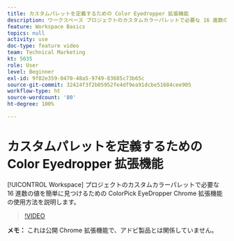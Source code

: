 ```yaml
---
title: カスタムパレットを定義するための Color Eyedropper 拡張機能
description: ワークスペース プロジェクトのカスタムカラーパレットで必要な 16 進数の値を簡単に見つけるための ColorPick EyeDropper Chrome 拡張機能の使用方法を説明します。
feature: Workspace Basics
topics: null
activity: use
doc-type: feature video
team: Technical Marketing
kt: 5035
role: User
level: Beginner
exl-id: 9f82e359-0470-48a5-9749-83685c73b65c
source-git-commit: 32424f3f2b05952fe4df9ea91dcbe51684cee905
workflow-type: ht
source-wordcount: '80'
ht-degree: 100%

---
```


# カスタムパレットを定義するための Color Eyedropper 拡張機能

[!UICONTROL Workspace] プロジェクトのカスタムカラーパレットで必要な 16 進数の値を簡単に見つけるための ColorPick EyeDropper Chrome 拡張機能の使用方法を説明します。

>[!VIDEO](https://video.tv.adobe.com/v/33775/?quality=12)

**メモ：** これは公開 Chrome 拡張機能で、アドビ製品とは関係していません。
